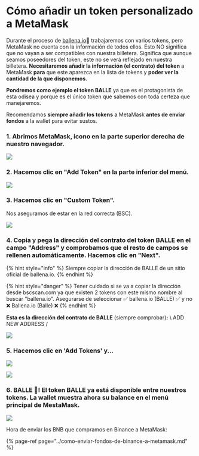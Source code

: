 # Cómo añadir un token personalizado a MetaMask

Durante el proceso de [ballena.io](https://ballena.io/)🐋 trabajaremos con varios tokens, pero MetaMask no cuenta con la información de todos ellos. Esto NO significa que no vayan a ser compatibles con nuestra billetera. Significa que aunque seamos poseedores del token, este no se verá reflejado en nuestra billetera. **Necesitaremos añadir la información \(el contrato\) del token** a MetaMask **para** que este aparezca en la lista de tokens y **poder ver la cantidad de la que disponemos**.

**Pondremos como ejemplo el token BALLE** ya que es el protagonista de esta odisea y porque es el único token que sabemos con toda certeza que manejaremos.

Recomendamos **siempre añadir los tokens** a MetaMask **antes de enviar fondos** a la wallet para evitar sustos.



### 1. Abrimos MetaMask, icono en la parte superior derecha de nuestro navegador.



![](../../../../.gitbook/assets/1%20%288%29.png)

### 

### 2. Hacemos clic en "Add Token" en la parte inferior del menú.



![](../../../../.gitbook/assets/2%20%287%29.png)

### 

### 3. Hacemos clic en "Custom Token".

Nos aseguramos de estar en la red correcta \(BSC\).

![](../../../../.gitbook/assets/3%20%289%29.png)

#### 

### 4. Copia y pega la dirección del contrato del token BALLE en el campo "Address" y comprobamos que el resto de campos se rellenen automáticamente. Hacemos clic en "Next".

{% hint style="info" %}
Siempre copiar la dirección de BALLE de un sitio oficial de ballena.io.
{% endhint %}

{% hint style="danger" %}
Tener cuidado si se va a copiar la dirección desde bscscan.com ya que existen 2 tokens con este mismo nombre al buscar "ballena.io". Asegurarse de seleccionar ✅ ballena.io \(BALLE\) ✅ y no ❌ Ballena.io \(Balle\) ❌ 
{% endhint %}

**Esta es la dirección del contrato de BALLE** \(siempre comprobar\)**:** \ ADD NEW ADDRESS / 



![](../../../../.gitbook/assets/4%20%285%29.png)

### 

### 5. Hacemos clic en 'Add Tokens' y...



![](../../../../.gitbook/assets/5%20%285%29.png)



![](../../../../.gitbook/assets/6.png)

#### 

### 6. BALLE 🐋! El token BALLE ya está disponible entre nuestros tokens. La wallet muestra ahora su balance en el menú principal de MestaMask.



![](../../../../.gitbook/assets/7%20%283%29.png)





Hora de enviar los BNB que compramos en Binance a MetaMask:

{% page-ref page="../como-enviar-fondos-de-binance-a-metamask.md" %}





